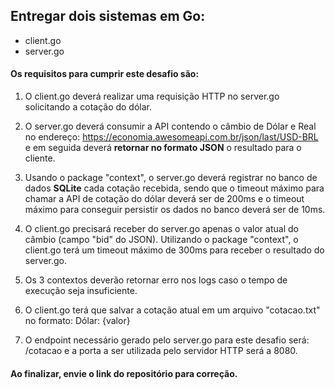 ## Entregar dois sistemas em Go:
- client.go
- server.go
 
#### Os requisitos para cumprir este desafio são:
 
1. O client.go deverá realizar uma requisição HTTP no server.go solicitando a cotação do dólar.
 
2. O server.go deverá consumir a API contendo o câmbio de Dólar e Real no endereço: https://economia.awesomeapi.com.br/json/last/USD-BRL e em seguida deverá **retornar no formato JSON** o resultado para o cliente.
 
3. Usando o package "context", o server.go deverá registrar no banco de dados **SQLite** cada cotação recebida, sendo que o timeout máximo para chamar a API de cotação do dólar deverá ser de 200ms e o timeout máximo para conseguir persistir os dados no banco deverá ser de 10ms.
 
4. O client.go precisará receber do server.go apenas o valor atual do câmbio (campo "bid" do JSON). Utilizando o package "context", o client.go terá um timeout máximo de 300ms para receber o resultado do server.go.
 
5. Os 3 contextos deverão retornar erro nos logs caso o tempo de execução seja insuficiente.
 
6. O client.go terá que salvar a cotação atual em um arquivo "cotacao.txt" no formato: Dólar: {valor}
 
7. O endpoint necessário gerado pelo server.go para este desafio será: /cotacao e a porta a ser utilizada pelo servidor HTTP será a 8080.
 
#### Ao finalizar, envie o link do repositório para correção.